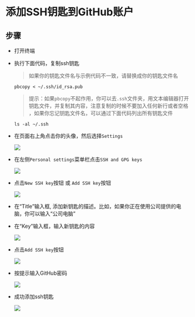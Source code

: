 # 添加SSH钥匙到GitHub账户

## 步骤
- 打开终端
- 执行下面代码，复制ssh钥匙

  > 如果你的钥匙文件名与示例代码不一致，请替换成你的钥匙文件名

  ```shell
  pbcopy < ~/.ssh/id_rsa.pub
  ```

  > 提示：如果`pbcopy`不起作用，你可以去`.ssh`文件夹，用文本编辑器打开钥匙文件，并复制其内容，注意复制的时候不要加入任何新行或者空格
  ，如果你忘记钥匙文件名，可以通过下面代码列出所有钥匙文件

  ```shell
  ls -al ~/.ssh
  ```

- 在页面右上角点击你的头像，然后选择`Settings`

  ![][SettingImage]

- 在左侧`Personal settings`菜单栏点击`SSH and GPG keys`

  ![][ClickSshAndGPGKeyImage]

- 点击`New SSH key`按钮 或 `Add SSH key`按钮
  
  ![][ClickNewSshKeyImage]

- 在“Title”输入框, 添加新钥匙的描述。比如，如果你正在使用公司提供的电脑，你可以输入“公司电脑”

- 在“Key”输入框，输入新钥匙的内容
  
  ![][SshKeyPasteImage]

- 点击`Add SSH key`按钮

  ![][ClickAddSshKeyImage]

- 按提示输入GitHub密码
  
  ![][ConfirmPwdImage]

- 成功添加ssh钥匙
  
  ![][SuccessAddSshKeyImage]
  

[SettingImage]: https://help.github.com/assets/images/help/settings/userbar-account-settings.png
[ClickSshAndGPGKeyImage]: https://help.github.com/assets/images/help/settings/settings-sidebar-ssh-keys.png
[ClickNewSshKeyImage]: https://help.github.com/assets/images/help/settings/ssh-add-ssh-key.png
[SshKeyPasteImage]: https://help.github.com/assets/images/help/settings/ssh-key-paste.png
[ClickAddSshKeyImage]: https://help.github.com/assets/images/help/settings/ssh-add-key.png
[ConfirmPwdImage]: https://help.github.com/assets/images/help/settings/sudo_mode_popup.png
[SuccessAddSshKeyImage]: https://raw.githubusercontent.com/blackstone86/learn-jenkins/master/assets/success_add_ssh_key.png
